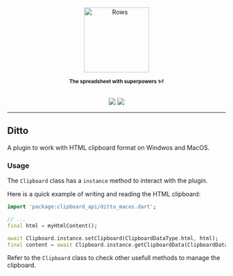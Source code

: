 <p align="center">
  <a href="https://rows.com">
  <br />
  <img src="https://rows.com/media/logo.svg" alt="Rows" width="150"/>
  <br />

  </a>
</p>

<p align="center">
<sub><strong>The spreadsheet with superpowers ✨!</strong></sub>
<br />
<br />
</p>

<p align="center">
  <a title="Pub" href="https://pub.dev/packages/ditto" ><img src="https://img.shields.io/pub/v/ditto.svg?style=popout" /></a>
  <a title="Rows lint" href="https://pub.dev/packages/rows_lint" ><img src="https://img.shields.io/badge/Styled%20by-Rows-754F6C?style=popout" /></a>
</p>


---

## Ditto

A plugin to work with HTML clipboard format on Windwos and MacOS.


### Usage

The `Clipboard` class has a `instance` method to interact with the plugin.

Here is a quick example of writing and reading the HTML clipboard:

```dart
import 'package:clipboard_api/ditto_macos.dart';

// ...
final html = myHtmlContent();

await Clipboard.instance.setClipboard(ClipboardDataType.html, html);
final content = await Clipboard.instance.getClipboardData(ClipboardDataType.html);

```

Refer to the `Clipboard` class to check other usefull methods to manage the clipboard.
